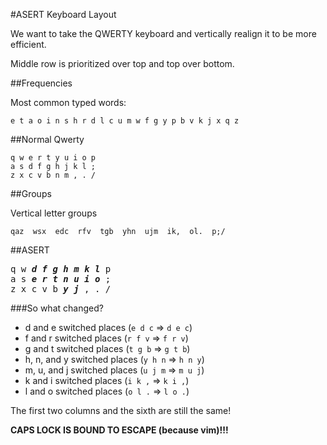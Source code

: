 #ASERT Keyboard Layout

We want to take the QWERTY keyboard and vertically realign it to be more efficient.

Middle row is prioritized over top and top over bottom.

##Frequencies

Most common typed words:

	e t a o i n s h r d l c u m w f g y p b v k j x q z

##Normal Qwerty

	q w e r t y u i o p
	a s d f g h j k l ;
	z x c v b n m , . /

##Groups

Vertical letter groups

	qaz  wsx  edc  rfv  tgb  yhn  ujm  ik,  ol.  p;/

##ASERT

<pre>
q w <b><i>d</i></b> <b><i>f</i></b> <b><i>g</i></b> <b><i>h</i></b> <b><i>m</i></b> <b><i>k</i></b> <b><i>l</i></b> p
a s <b><i>e</i></b> <b><i>r</i></b> <b><i>t</i></b> <b><i>n</i></b> <b><i>u</i></b> <b><i>i</i></b> <b><i>o</i></b> ;
z x c v b <b><i>y</i></b> <b><i>j</i></b> , . /
</pre>

###So what changed?

* d and e		switched places (`e d c` => `d e c`)
* f and r		switched places (`r f v` => `f r v`)
* g and t		switched places (`t g b` => `g t b`)
* h, n, and y	switched places (`y h n` => `h n y`)
* m, u, and j	switched places (`u j m` => `m u j`)
* k and i		switched places (`i k ,` => `k i ,`)
* l and o		switched places (`o l .` => `l o .`)

The first two columns and the sixth are still the same!

**CAPS LOCK IS BOUND TO ESCAPE (because vim)!!!**
